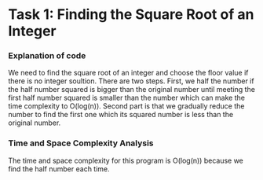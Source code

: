 # Task 1: Finding the Square Root of an Integer

### Explanation of code
We need to find the square root of an integer and choose the floor value if there is no integer soultion. There are two steps. First, we half the number if the half number squared is bigger than the original number until meeting the first half number squared is smaller than the number which can make the time complexity to O(log(n)). Second part is that we gradually reduce the number to find the first one which its squared number is less than the original number.

### Time and Space Complexity Analysis
The time and space complexity for this program is O(log(n)) because we find the half number each time.
